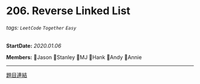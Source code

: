 # 206. Reverse Linked List

###### tags: `LeetCode` `Together` `Easy`

**StartDate:** *2020.01.06*

**Members:** 🐣Jason 🐣Stanley 🐣MJ 🐣Hank 🐣Andy 🐣Annie

---

[題目連結](https://leetcode.com/problems/reverse-linked-list)
